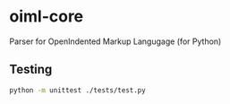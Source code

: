 # oiml-core

Parser for OpenIndented Markup Langugage (for Python)

## Testing

``` bash
python -m unittest ./tests/test.py
```


